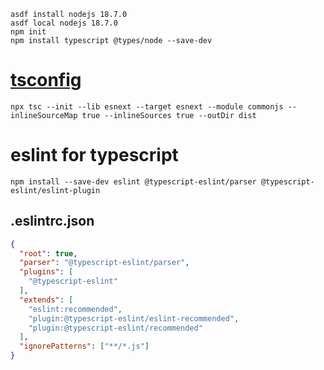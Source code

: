 ```
asdf install nodejs 18.7.0
asdf local nodejs 18.7.0
npm init
npm install typescript @types/node --save-dev
```

# [tsconfig](https://www.typescriptlang.org/tsconfig)
```
npx tsc --init --lib esnext --target esnext --module commonjs --inlineSourceMap true --inlineSources true --outDir dist
```

# eslint for typescript
```
npm install --save-dev eslint @typescript-eslint/parser @typescript-eslint/eslint-plugin
```

## .eslintrc.json
```json
{
  "root": true,
  "parser": "@typescript-eslint/parser",
  "plugins": [
    "@typescript-eslint"
  ],
  "extends": [
    "eslint:recommended",
    "plugin:@typescript-eslint/eslint-recommended",
    "plugin:@typescript-eslint/recommended"
  ],
  "ignorePatterns": ["**/*.js"]
}
```
